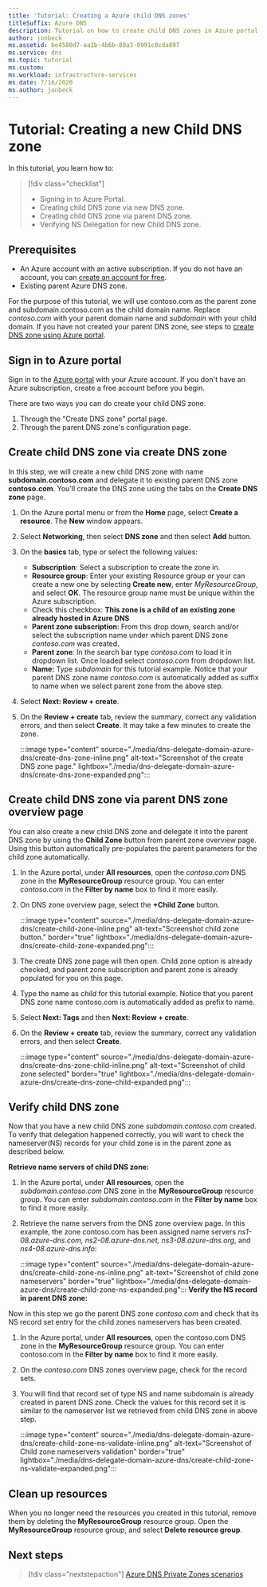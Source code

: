 ```yaml
---
title: 'Tutorial: Creating a Azure child DNS zones'
titleSuffix: Azure DNS
description: Tutorial on how to create child DNS zones in Azure portal.
author: jonbeck
ms.assetid: be4580d7-aa1b-4b6b-89a3-0991c0cda897
ms.service: dns
ms.topic: tutorial
ms.custom:  
ms.workload: infrastructure-services
ms.date: 7/16/2020
ms.author: jonbeck
---
```

# Tutorial: Creating a new Child DNS zone

In this tutorial, you learn how to: 

> [!div class="checklist"]
> * Signing in to Azure Portal.
> * Creating child DNS zone via new DNS zone.
> * Creating child DNS zone via parent DNS zone.
> * Verifying NS Delegation for new Child DNS zone.



## Prerequisites

* An Azure account with an active subscription.  If you do not have an account, you can [create an account for free](https://azure.microsoft.com/free/?WT.mc_id=A261C142F).
* Existing parent Azure DNS zone.  

For the purpose of this tutorial, we will use contoso.com as the parent zone and subdomain.contoso.com as the child domain name.  Replace *contoso.com* with your parent domain name and *subdomain* with your child domain.  If you have not created your parent DNS zone, see steps to [create DNS zone using Azure portal](./dns-getstarted-portal.md#create-a-dns-zone). 


## Sign in to Azure portal

Sign in to the [Azure portal](https://portal.azure.com/) with your Azure account.
If you don't have an Azure subscription, create a free account before you begin.

There are two ways you can do create your child DNS zone.
1.	Through the "Create DNS zone" portal page.
1.	Through the parent DNS zone's configuration page.


## Create child DNS zone via create DNS zone

In this step, we will create a new child DNS zone with name **subdomain.contoso.com** and delegate it to existing parent DNS zone **contoso.com**. You'll create the DNS zone using the tabs on the **Create DNS zone** page.
1.	On the Azure portal menu or from the **Home** page, select **Create a resource**. The **New** window appears.
1.	Select **Networking**, then select **DNS zone** and then select **Add** button.

1.	On the **basics** tab, type or select the following values:
    * **Subscription**: Select a subscription to create the zone in.
    * **Resource group**: Enter your existing Resource group or your can create a new one by selecting **Create new**, enter *MyResourceGroup*, and select **OK**. The resource group name must be unique within the Azure subscription.
    * Check this checkbox: **This zone is a child of an existing zone already hosted in Azure DNS**
    * **Parent zone subscription**: From this drop down, search and/or select the subscription name under which parent DNS zone *contoso.com* was created.
    * **Parent zone**: In the search bar type *contoso.com* to load it in dropdown list. Once loaded select *contoso.com* from dropdown list.
    * **Name:** Type *subdomain* for this tutorial example. Notice that your parent DNS zone name *contoso.com* is automatically added as suffix to name when we select parent zone from the above step.

1. Select **Next: Review + create**.
1. On the **Review + create** tab, review the summary, correct any validation errors, and then select **Create**.
It may take a few minutes to create the zone.

 
    :::image type="content" source="./media/dns-delegate-domain-azure-dns/create-dns-zone-inline.png" alt-text="Screenshot of the create DNS zone page." lightbox="./media/dns-delegate-domain-azure-dns/create-dns-zone-expanded.png":::

## Create child DNS zone via parent DNS zone overview page
You can also create a new child DNS zone and delegate it into the parent DNS zone by using the **Child Zone** button from parent zone overview page. Using this button automatically pre-populates the parent parameters for the child zone automatically. 

1.	In the Azure portal, under **All resources**, open the *contoso.com* DNS zone in the **MyResourceGroup** resource group. You can enter *contoso.com* in the **Filter by name** box to find it more easily.
1.	On DNS zone overview page, select the **+Child Zone** button.

      :::image type="content" source="./media/dns-delegate-domain-azure-dns/create-child-zone-inline.png" alt-text="Screenshot child zone button." border="true" lightbox="./media/dns-delegate-domain-azure-dns/create-child-zone-expanded.png":::

1.	The create DNS zone page will then open. Child zone option is already checked, and parent zone subscription and parent zone is already populated for you on this page.
1.	Type the name as *child* for this tutorial example. Notice that you parent DNS zone name contoso.com is automatically added as prefix to name.
1.	Select **Next: Tags** and then **Next: Review + create**.
1.	On the **Review + create** tab, review the summary, correct any validation errors, and then select **Create**.

    :::image type="content" source="./media/dns-delegate-domain-azure-dns/create-dns-zone-child-inline.png" alt-text="Screenshot of child zone selected" border="true" lightbox="./media/dns-delegate-domain-azure-dns/create-dns-zone-child-expanded.png":::

## Verify child DNS zone
Now that you have a new child DNS zone *subdomain.contoso.com* created. To verify that delegation happened correctly, you will want to check the nameserver(NS) records for your child zone is in the parent zone as described below.  

**Retrieve name servers of child DNS zone:**

1.	In the Azure portal, under **All resources**, open the *subdomain.contoso.com* DNS zone in the **MyResourceGroup** resource group. You can enter *subdomain.contoso.com* in the **Filter by name** box to find it more easily.
1.	Retrieve the name servers from the DNS zone overview page. In this example, the zone contoso.com has been assigned name servers *ns1-08.azure-dns.com, ns2-08.azure-dns.net, ns3-08.azure-dns.org*, and *ns4-08.azure-dns.info*:

      :::image type="content" source="./media/dns-delegate-domain-azure-dns/create-child-zone-ns-inline.png" alt-text="Screenshot of child zone nameservers" border="true" lightbox="./media/dns-delegate-domain-azure-dns/create-child-zone-ns-expanded.png":::
**Verify the NS record in parent DNS zone:**

Now in this step we go the parent DNS zone *contoso.com* and check that its NS record set entry for the child zones nameservers has been created.

1. In the Azure portal, under **All resources**, open the contoso.com DNS zone in the **MyResourceGroup** resource group. You can enter contoso.com in the **Filter by name** box to find it more easily.
1.	On the *contoso.com* DNS zones overview page, check for the record sets.
1.	You will find that record set of type NS and name subdomain is already created in parent DNS zone. Check the values for this record set it is similar to the nameserver list we retrieved from child DNS zone in above step.

     :::image type="content" source="./media/dns-delegate-domain-azure-dns/create-child-zone-ns-validate-inline.png" alt-text="Screenshot of Child zone nameservers validation" border="true" lightbox="./media/dns-delegate-domain-azure-dns/create-child-zone-ns-validate-expanded.png":::
## Clean up resources
When you no longer need the resources you created in this tutorial, remove them by deleting the **MyResourceGroup** resource group. Open the **MyResourceGroup** resource group, and select **Delete resource group**.



## Next steps

> [!div class="nextstepaction"]
> [Azure DNS Private Zones scenarios](private-dns-scenarios.md)